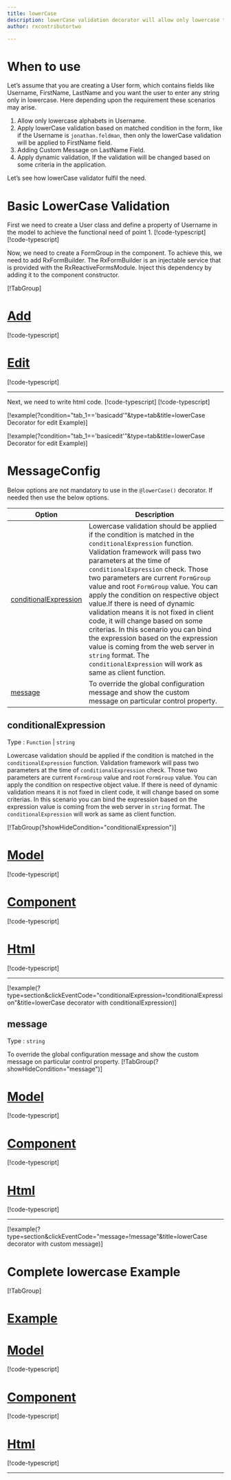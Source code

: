 ```yaml
---
title: lowerCase 
description: lowerCase validation decorator will allow only lowercase to be entered, If user tries to enter any case except lower then the property will become invalid.
author: rxcontributortwo

---
```

# When to use
Let’s assume that you are creating a User form, which contains fields like Username, FirstName, LastName and you want the user to enter any string only in lowercase. Here depending upon the requirement these scenarios may arise.
1.	Allow only lowercase alphabets in Username.
2.	Apply lowerCase validation based on matched condition in the form, like if the Username is `jonathan.feldman`, then only the lowerCase validation will be applied to FirstName field.
3.	Adding Custom Message on LastName Field.
4.	Apply dynamic validation, If the validation will be changed based on some criteria in the application.

Let’s see how lowerCase validator fulfil the need.

# Basic LowerCase Validation
First we need to create a User class and define a property of Username in the model to achieve the functional need of point 1.
[!code-typescript[](\assets\examples\lowerCase\add\user-info.model.model.ts?condition="tab_1=='basicadd'"&type=section)]
[!code-typescript[](\assets\examples\lowerCase\edit\user-info.model.model.ts?condition="tab_1=='basicedit'"&type=section)]

Now, we need to create a FormGroup in the component. To achieve this, we need to add RxFormBuilder. The RxFormBuilder is an injectable service that is provided with the RxReactiveFormsModule. Inject this dependency by adding it to the component constructor.

[!TabGroup]
# [Add](#tab\basicadd)
[!code-typescript[](\assets\examples\lowerCase\add\lower-case-add.component.ts)]
# [Edit](#tab\basicedit)
[!code-typescript[](\assets\examples\lowerCase\edit\lower-case-edit.component.ts)]
***

Next, we need to write html code.
[!code-typescript[](\assets\examples\lowerCase\add\lower-case-add.component.html?condition="tab_1=='basicadd'"&type=section)]
[!code-typescript[](\assets\examples\lowerCase\edit\lower-case-add.component.html?condition="tab_1=='basicedit'"&type=section)]

[!example(?condition="tab_1=='basicadd'"&type=tab&title=lowerCase Decorator for edit Example)]
<app-lowerCase-add></app-lowerCase-add>

[!example(?condition="tab_1=='basicedit'"&type=tab&title=lowerCase Decorator for edit Example)]
<app-lowerCase-edit></app-lowerCase-edit>

# MessageConfig 
Below options are not mandatory to use in the `@lowerCase()` decorator. If needed then use the below options.

|Option | Description |
|--- | ---- |
|[conditionalExpression](#conditionalexpressions) | Lowercase validation should be applied if the condition is matched in the `conditionalExpression` function. Validation framework will pass two parameters at the time of `conditionalExpression` check. Those two parameters are current `FormGroup` value and root `FormGroup` value. You can apply the condition on respective object value.If there is need of dynamic validation means it is not fixed in client code, it will change based on some criterias. In this scenario you can bind the expression based on the expression value is coming from the web server in `string` format. The `conditionalExpression` will work as same as client function. |
|[message](#message) | To override the global configuration message and show the custom message on particular control property. |

## conditionalExpression 
Type :  `Function`  |  `string` 

Lowercase validation should be applied if the condition is matched in the `conditionalExpression` function. Validation framework will pass two parameters at the time of `conditionalExpression` check. Those two parameters are current `FormGroup` value and root `FormGroup` value. You can apply the condition on respective object value.
If there is need of dynamic validation means it is not fixed in client code, it will change based on some criterias. In this scenario you can bind the expression based on the expression value is coming from the web server in `string` format. The `conditionalExpression` will work as same as client function.

[!TabGroup(?showHideCondition="conditionalExpression")]
# [Model](#tab\conditionalExpressionmodel)
[!code-typescript[](\assets\examples\lowerCase\conditionalExpression\user.model.ts)]
# [Component](#tab\conditionalExpressionComponent)
[!code-typescript[](\assets\examples\lowerCase\conditionalExpression\lower-case-conditional-expressions.component.ts)]
# [Html](#tab\conditionalExpressionHtml)
[!code-typescript[](\assets\examples\lowerCase\conditionalExpression\lower-case-conditional-expressions.component.html)]
***

[!example(?type=section&clickEventCode="conditionalExpression=!conditionalExpression"&title=lowerCase decorator with conditionalExpression)]
<app-lowerCase-conditionalExpression></app-lowerCase-conditionalExpression>
 
## message 
Type :  `string` 

To override the global configuration message and show the custom message on particular control property.
[!TabGroup(?showHideCondition="message")]
# [Model](#tab\messageModel)
[!code-typescript[](\assets\examples\lowerCase\message\user.model.ts)]
# [Component](#tab\messageComponent)
[!code-typescript[](\assets\examples\lowerCase\message\lower-case-message.component.ts)]
# [Html](#tab\messageHtml)
[!code-typescript[](\assets\examples\lowerCase\message\lower-case-message.component.html)]
***

[!example(?type=section&clickEventCode="message=!message"&title=lowerCase decorator with custom message)]
<app-lowerCase-message></app-lowerCase-message>

# Complete lowercase Example
[!TabGroup]
# [Example](#tab\completeexample)
<app-lowerCase-complete></app-lowerCase-complete>
# [Model](#tab\completemodel)
[!code-typescript[](\assets\examples\lowerCase\complete\user.model.ts)]
# [Component](#tab\completecomponent)
[!code-typescript[](\assets\examples\lowerCase\complete\lower-case-complete.component.ts)]
# [Html](#tab\completehtml)
[!code-typescript[](\assets\examples\lowerCase\complete\lower-case-complete.component.html)]
***
